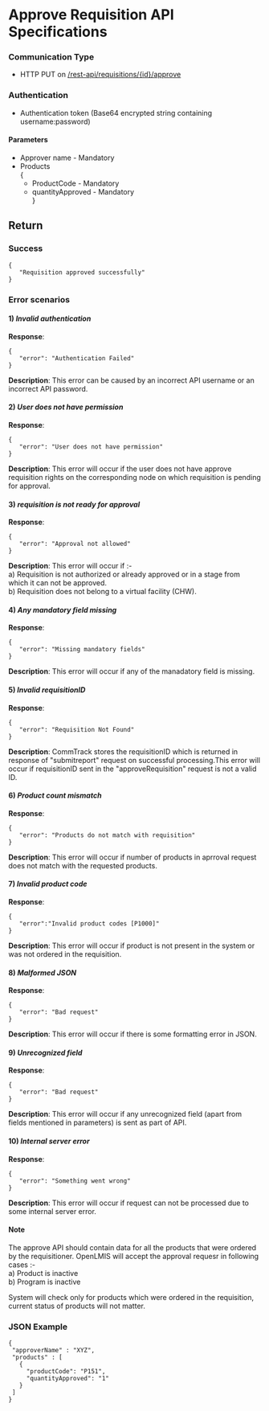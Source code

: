 # Approve Requisition API Specifications

### Communication Type

- HTTP PUT on [/rest-api/requisitions/{id}/approve](#)

### Authentication

- Authentication token (Base64 encrypted string containing username:password)

#### Parameters

- Approver name - Mandatory
- Products   
{  
    * ProductCode - Mandatory  
    * quantityApproved - Mandatory  
}  

## Return

### Success
```
{  
   "Requisition approved successfully"  
}  
```
### Error scenarios 

#### 1) *Invalid authentication*  
**Response**:  
```   
{   
   "error": "Authentication Failed"  
}    
```   
**Description**: This error can be caused by an incorrect API username or an incorrect API password. 

#### 2) *User does not have permission*  
**Response**:    
```
{        
   "error": "User does not have permission"  
}   
```  
**Description**: This error will occur if the user does not have approve requisition rights on the corresponding node on which requisition is pending for approval.

#### 3) *requisition is not ready for approval*  
**Response**:   
``` 
{  
   "error": "Approval not allowed"  
}  
```    
**Description**: This error will occur if :-   
a) Requisition is not authorized or already approved or in a stage from which it can not be approved.   
b) Requisition does not belong to a virtual facility (CHW).   

#### 4) *Any mandatory field missing*
**Response**:  
```
{  
   "error": "Missing mandatory fields"  
}
```  
**Description**: This error will occur if any of the manadatory field is missing.

#### 5) *Invalid requisitionID*
**Response**:  
```
{        
   "error": "Requisition Not Found"      
}  
```  
**Description**: CommTrack stores the requisitionID which is returned in response of "submitreport" request on successful processing.This error will occur if requisitionID sent in the "approveRequisition" request is not a valid ID. 

#### 6) *Product count mismatch*
**Response**:  
```
{        
   "error": "Products do not match with requisition"      
}  
```  
**Description**: This error will occur if number of products in aprroval request does not match with the requested products.


#### 7) *Invalid product code*
**Response**: 
``` 
{
   "error":"Invalid product codes [P1000]"   
}
```     
**Description**: This error will occur if product is not present in the system or was not ordered in the requisition.   

#### 8) *Malformed JSON*
**Response**:  
```
{          
   "error": "Bad request"        
}  
```
**Description**: This error will occur if there is some formatting error in JSON.

#### 9) *Unrecognized field*
**Response**:  
```   
{        
   "error": "Bad request"      
}  
```
**Description**: This error will occur if any unrecognized field (apart from fields mentioned in parameters) is sent as part of API.

#### 10) *Internal server error*
**Response**:  
```
{        
   "error": "Something went wrong"      
}  
```
**Description**: This error will occur if request can not be processed due to some internal server error.   

#### Note  
The approve API should contain data for all the products that were ordered by the requisitioner. OpenLMIS will accept the approval requesr in following cases :-   
a) Product is inactive   
b) Program is inactive   

System will check only for products which were ordered in the requisition, current status of products will not matter.
 
### JSON Example 
```
{
 "approverName" : "XYZ",
 "products" : [
   {
     "productCode": "P151",
     "quantityApproved": "1"
   }
 ]
}
```
